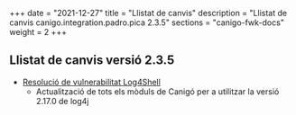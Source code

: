 +++
date        = "2021-12-27"
title       = "Llistat de canvis"
description = "Llistat de canvis canigo.integration.padro.pica 2.3.5"
sections    = "canigo-fwk-docs"
weight		= 2
+++

## Llistat de canvis versió 2.3.5

- [Resolució de vulnerabilitat Log4Shell](/noticies/2021-12-27-CAN-actualitzacio-canigo-3_4_9_3_6_3/)
   - Actualització de tots els mòduls de Canigó per a utilitzar la versió 2.17.0 de log4j
